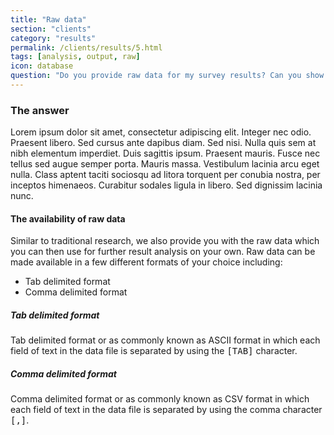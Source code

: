 ```yaml
---
title: "Raw data"
section: "clients"
category: "results"
permalink: /clients/results/5.html
tags: [analysis, output, raw]
icon: database
question: "Do you provide raw data for my survey results? Can you show me the example of how the raw data looks like?"
---
```


### <i class="pe-anchor pe-fw"></i> The answer

Lorem ipsum dolor sit amet, consectetur adipiscing elit. Integer nec odio. Praesent libero. Sed cursus ante dapibus diam. Sed nisi. Nulla quis sem at nibh elementum imperdiet. Duis sagittis ipsum. Praesent mauris. Fusce nec tellus sed augue semper porta. Mauris massa. Vestibulum lacinia arcu eget nulla. Class aptent taciti sociosqu ad litora torquent per conubia nostra, per inceptos himenaeos. Curabitur sodales ligula in libero. Sed dignissim lacinia nunc.


#### The availability of raw data

Similar to traditional research, we also provide you with the raw data which you can then use for further result analysis on your own. Raw data  can be made available in a few different formats of your choice including:

* Tab delimited format
* Comma delimited format

##### Tab delimited format

Tab delimited format or as commonly known as ASCII format in which each field of text in the data file is separated by using the <kbd>[TAB]</kbd> character.

##### Comma delimited format

Comma delimited format or as commonly known as CSV format in which each field of text in the data file is separated by using the comma character <kbd>[,]</kbd>.

